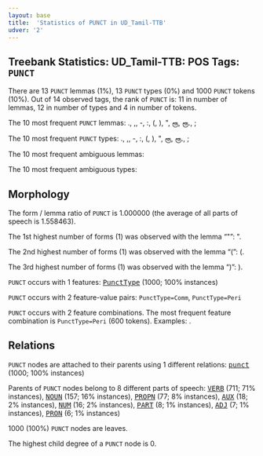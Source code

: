 ```yaml
---
layout: base
title:  'Statistics of PUNCT in UD_Tamil-TTB'
udver: '2'
---
```


## Treebank Statistics: UD_Tamil-TTB: POS Tags: `PUNCT`

There are 13 `PUNCT` lemmas (1%), 13 `PUNCT` types (0%) and 1000 `PUNCT` tokens (10%).
Out of 14 observed tags, the rank of `PUNCT` is: 11 in number of lemmas, 12 in number of types and 4 in number of tokens.

The 10 most frequent `PUNCT` lemmas: ., ,, -, :, (, ), ", ரூ, ரூ., ;

The 10 most frequent `PUNCT` types:  ., ,, -, :, (, ), ", ரூ, ரூ., ;

The 10 most frequent ambiguous lemmas: 

The 10 most frequent ambiguous types:  



## Morphology

The form / lemma ratio of `PUNCT` is 1.000000 (the average of all parts of speech is 1.558463).

The 1st highest number of forms (1) was observed with the lemma “"”: ".

The 2nd highest number of forms (1) was observed with the lemma “(”: (.

The 3rd highest number of forms (1) was observed with the lemma “)”: ).

`PUNCT` occurs with 1 features: <tt><a href="ta_ttb-feat-PunctType.html">PunctType</a></tt> (1000; 100% instances)

`PUNCT` occurs with 2 feature-value pairs: `PunctType=Comm`, `PunctType=Peri`

`PUNCT` occurs with 2 feature combinations.
The most frequent feature combination is `PunctType=Peri` (600 tokens).
Examples: .


## Relations

`PUNCT` nodes are attached to their parents using 1 different relations: <tt><a href="ta_ttb-dep-punct.html">punct</a></tt> (1000; 100% instances)

Parents of `PUNCT` nodes belong to 8 different parts of speech: <tt><a href="ta_ttb-pos-VERB.html">VERB</a></tt> (711; 71% instances), <tt><a href="ta_ttb-pos-NOUN.html">NOUN</a></tt> (157; 16% instances), <tt><a href="ta_ttb-pos-PROPN.html">PROPN</a></tt> (77; 8% instances), <tt><a href="ta_ttb-pos-AUX.html">AUX</a></tt> (18; 2% instances), <tt><a href="ta_ttb-pos-NUM.html">NUM</a></tt> (16; 2% instances), <tt><a href="ta_ttb-pos-PART.html">PART</a></tt> (8; 1% instances), <tt><a href="ta_ttb-pos-ADJ.html">ADJ</a></tt> (7; 1% instances), <tt><a href="ta_ttb-pos-PRON.html">PRON</a></tt> (6; 1% instances)

1000 (100%) `PUNCT` nodes are leaves.

The highest child degree of a `PUNCT` node is 0.

